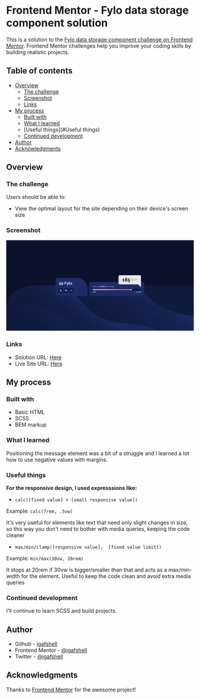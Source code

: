 # Frontend Mentor - Fylo data storage component solution

This is a solution to the [Fylo data storage component challenge on Frontend Mentor](https://www.frontendmentor.io/challenges/fylo-data-storage-component-1dZPRbV5n). Frontend Mentor challenges help you improve your coding skills by building realistic projects.

## Table of contents

- [Overview](#overview)
  - [The challenge](#the-challenge)
  - [Screenshot](#screenshot)
  - [Links](#links)
- [My process](#my-process)
  - [Built with](#built-with)
  - [What I learned](#what-i-learned)
  - [Useful things](#Useful things)
  - [Continued development](#continued-development)
- [Author](#author)
- [Acknowledgments](#acknowledgments)

## Overview

### The challenge

Users should be able to:

- View the optimal layout for the site depending on their device's screen size

### Screenshot

![screenshot](./images/screenshot.png)

### Links

- Solution URL: [Here](https://your-solution-url.com)
- Live Site URL: [Here](https://igafshell.github.io/fylo-data-storage-component-main/)

## My process

### Built with

- Basic HTML
- SCSS
- BEM markup

### What I learned

Positioning the message element was a bit of a struggle and I learned a lot how to use negative values with margins.

### Useful things

**For the responsive design, I used expresssions like:**
- `calc([fixed value] + [small responsive value])`

Example: `calc(7rem, .5vw)`

It's very useful for elements like text that need only slight changes in size, so this way you don't need to bother with media queries, keeping the code cleaner

- `max/min/clamp([responsive value],  [fixed value limit])`

Example: `min/max(30vw, 20rem)` 

It stops at 20rem if 30vw is bigger/smaller than that and acts as a max/min-width for the element. Useful to keep the code clean and avoid extra media queries

### Continued development

I'll continue to learn SCSS and build projects.

## Author

- Github - [igafshell](https://github.com/igafshell)
- Frontend Mentor - [@igafshell](https://www.frontendmentor.io/profile/igafshell)
- Twitter - [@igafshell](https://www.twitter.com/igafshell)

## Acknowledgments

Thanks to [Frontend Mentor](https://www.frontendmentor.io) for the awesome project!
